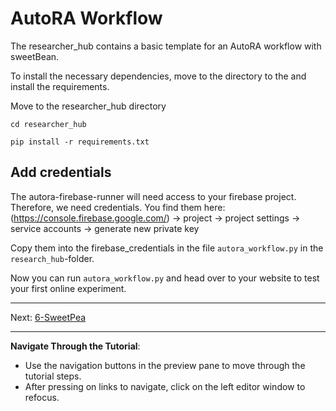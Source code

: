 # AutoRA Workflow

The researcher_hub contains a basic template for an AutoRA workflow with sweetBean.

To install the necessary dependencies, move to the directory to the and install the requirements.

Move to the researcher_hub directory
```shell
cd researcher_hub
```

```shell
pip install -r requirements.txt
```

## Add credentials

The autora-firebase-runner will need access to your firebase project. Therefore, we need credentials. You find them here:
(https://console.firebase.google.com/)
  -> project -> project settings -> service accounts -> generate new private key

Copy them into the firebase_credentials in the file `autora_workflow.py` in the `research_hub`-folder.

Now you can run `autora_workflow.py` and head over to your website to test your first online experiment.

***
Next: [6-SweetPea](./6-SweetPea.md)
***

**Navigate Through the Tutorial**:
- Use the navigation buttons in the preview pane to move through the tutorial steps.
- After pressing on links to navigate, click on the left editor window to refocus.
